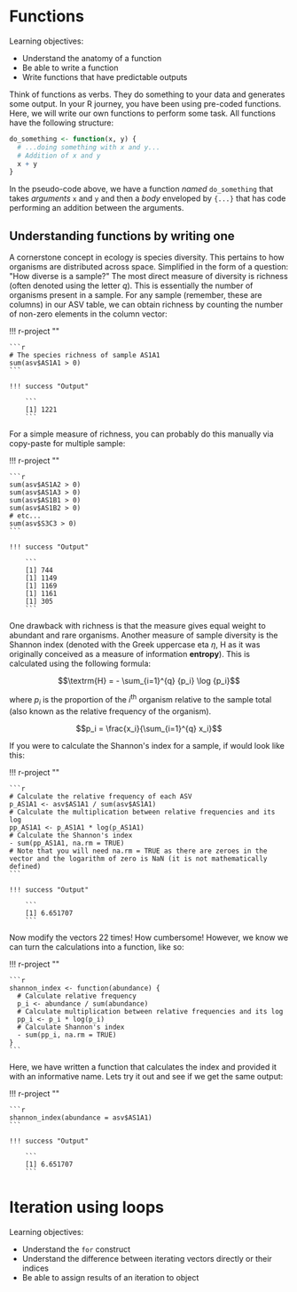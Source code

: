 # Functions

Learning objectives:

* Understand the anatomy of a function
* Be able to write a function
* Write functions that have predictable outputs
 
Think of functions as verbs. They do something to your data and generates some output. In your R journey, you have been using pre-coded functions. Here, we will write our own functions to perform some task. All functions have the following structure:

```r
do_something <- function(x, y) {
  # ...doing something with x and y...
  # Addition of x and y
  x + y
}
```

In the pseudo-code above, we have a function *named* `do_something` that takes *arguments* `x` and `y` and then a *body* enveloped by `{...}` that has code performing an addition between the arguments.

## Understanding functions by writing one

A cornerstone concept in ecology is species diversity. This pertains to how organisms are distributed across space. Simplified in the form of a question: "How diverse is a sample?" The most direct measure of diversity is richness (often denoted using the letter $q$). This is essentially the number of organisms present in a sample. For any sample (remember, these are columns) in our ASV table, we can obtain richness by counting the number of non-zero elements in the column vector:

!!! r-project ""

    ```r
    # The species richness of sample AS1A1
    sum(asv$AS1A1 > 0)
    ```

    !!! success "Output"

        ```
        [1] 1221
        ```

For a simple measure of richness, you can probably do this manually via copy-paste for multiple sample:

!!! r-project ""

    ```r
    sum(asv$AS1A2 > 0)
    sum(asv$AS1A3 > 0)
    sum(asv$AS1B1 > 0)
    sum(asv$AS1B2 > 0)
    # etc...
    sum(asv$S3C3 > 0)
    ```

    !!! success "Output"

        ```
        [1] 744
        [1] 1149
        [1] 1169
        [1] 1161
        [1] 305
        ```

One drawback with richness is that the measure gives equal weight to abundant and rare organisms. Another measure of sample diversity is the Shannon index (denoted with the Greek uppercase eta $\eta$, $\textrm{H}$ as it was originally conceived as a measure of information **entropy**). This is calculated using the following formula:

$$\textrm{H} = - \sum_{i=1}^{q} {p_i} \log {p_i}$$

where $p_i$ is the proportion of the $i$<sup>th</sup> organism relative to the sample total (also known as the relative frequency of the organism).

$$p_i = \frac{x_i}{\sum_{i=1}^{q} x_i}$$

If you were to calculate the Shannon's index for a sample, if would look like this:

!!! r-project ""

    ```r
    # Calculate the relative frequency of each ASV
    p_AS1A1 <- asv$AS1A1 / sum(asv$AS1A1)
    # Calculate the multiplication between relative frequencies and its log
    pp_AS1A1 <- p_AS1A1 * log(p_AS1A1)
    # Calculate the Shannon's index
    - sum(pp_AS1A1, na.rm = TRUE)
    # Note that you will need na.rm = TRUE as there are zeroes in the vector and the logarithm of zero is NaN (it is not mathematically defined)
    ```

    !!! success "Output"

        ```
        [1] 6.651707
        ```

Now modify the vectors 22 times! How cumbersome! However, we know we can turn the calculations into a function, like so:

!!! r-project ""

    ```r
    shannon_index <- function(abundance) {
      # Calculate relative frequency
      p_i <- abundance / sum(abundance)
      # Calculate multiplication between relative frequencies and its log
      pp_i <- p_i * log(p_i)
      # Calculate Shannon's index
      - sum(pp_i, na.rm = TRUE) 
    }
    ```

Here, we have written a function that calculates the index and provided it with an informative name. Lets try it out and see if we get the same output:

!!! r-project ""

    ```r
    shannon_index(abundance = asv$AS1A1)
    ```

    !!! success "Output"

        ```
        [1] 6.651707
        ```





# Iteration using loops

Learning objectives:

* Understand the `for` construct
* Understand the difference between iterating vectors directly or their indices
* Be able to assign results of an iteration to object






# 